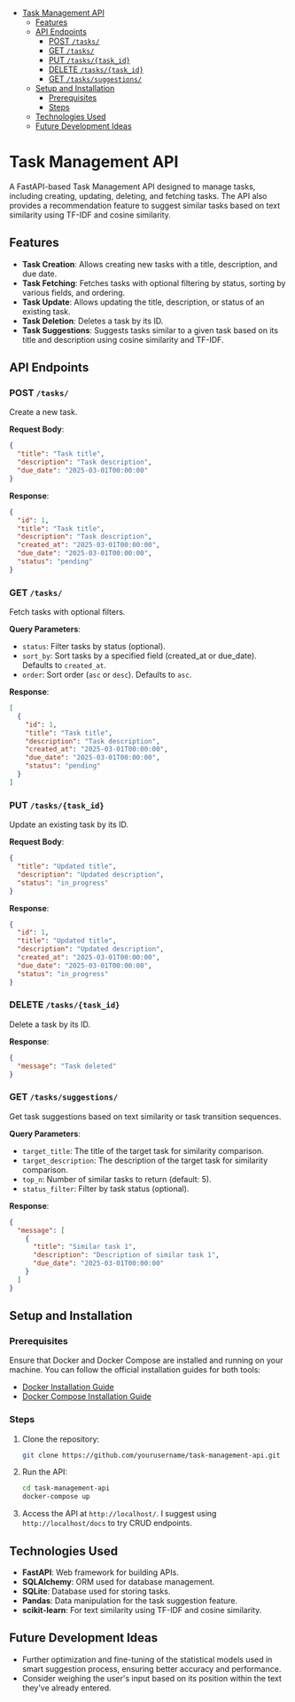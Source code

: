 - [Task Management API](#task-management-api)
  - [Features](#features)
  - [API Endpoints](#api-endpoints)
    - [POST `/tasks/`](#post-tasks)
    - [GET `/tasks/`](#get-tasks)
    - [PUT `/tasks/{task_id}`](#put-taskstask_id)
    - [DELETE `/tasks/{task_id}`](#delete-taskstask_id)
    - [GET `/tasks/suggestions/`](#get-taskssuggestions)
  - [Setup and Installation](#setup-and-installation)
    - [Prerequisites](#prerequisites)
    - [Steps](#steps)
  - [Technologies Used](#technologies-used)
  - [Future Development Ideas](#future-development-ideas)

# Task Management API

A FastAPI-based Task Management API designed to manage tasks, including creating, updating, deleting, and fetching tasks. The API also provides a recommendation feature to suggest similar tasks based on text similarity using TF-IDF and cosine similarity.

## Features

- **Task Creation**: Allows creating new tasks with a title, description, and due date.
- **Task Fetching**: Fetches tasks with optional filtering by status, sorting by various fields, and ordering.
- **Task Update**: Allows updating the title, description, or status of an existing task.
- **Task Deletion**: Deletes a task by its ID.
- **Task Suggestions**: Suggests tasks similar to a given task based on its title and description using cosine similarity and TF-IDF.
  
## API Endpoints

### POST `/tasks/`

Create a new task.

**Request Body**:

```json
{
  "title": "Task title",
  "description": "Task description",
  "due_date": "2025-03-01T00:00:00"
}
```

**Response**:

```json
{
  "id": 1,
  "title": "Task title",
  "description": "Task description",
  "created_at": "2025-03-01T00:00:00",
  "due_date": "2025-03-01T00:00:00",
  "status": "pending"
}
```

### GET `/tasks/`

Fetch tasks with optional filters.

**Query Parameters**:

- `status`: Filter tasks by status (optional).
- `sort_by`: Sort tasks by a specified field (created_at or due_date). Defaults to `created_at`.
- `order`: Sort order (`asc` or `desc`). Defaults to `asc`.

**Response**:

```json
[
  {
    "id": 1,
    "title": "Task title",
    "description": "Task description",
    "created_at": "2025-03-01T00:00:00",
    "due_date": "2025-03-01T00:00:00",
    "status": "pending"
  }
]
```

### PUT `/tasks/{task_id}`

Update an existing task by its ID.

**Request Body**:

```json
{
  "title": "Updated title",
  "description": "Updated description",
  "status": "in_progress"
}
```

**Response**:

```json
{
  "id": 1,
  "title": "Updated title",
  "description": "Updated description",
  "created_at": "2025-03-01T00:00:00",
  "due_date": "2025-03-01T00:00:00",
  "status": "in_progress"
}
```

### DELETE `/tasks/{task_id}`

Delete a task by its ID.

**Response**:

```json
{
  "message": "Task deleted"
}
```

### GET `/tasks/suggestions/`

Get task suggestions based on text similarity or task transition sequences.

**Query Parameters**:

- `target_title`: The title of the target task for similarity comparison.
- `target_description`: The description of the target task for similarity comparison.
- `top_n`: Number of similar tasks to return (default: 5).
- `status_filter`: Filter by task status (optional).

**Response**:

```json
{
  "message": [
    {
      "title": "Similar task 1",
      "description": "Description of similar task 1",
      "due_date": "2025-03-01T00:00:00"
    }
  ]
}
```

## Setup and Installation

### Prerequisites

Ensure that Docker and Docker Compose are installed and running on your machine. You can follow the official installation guides for both tools:

- [Docker Installation Guide](https://docs.docker.com/get-docker/)
- [Docker Compose Installation Guide](https://docs.docker.com/compose/install/)

### Steps

1. Clone the repository:

   ```bash
   git clone https://github.com/yourusername/task-management-api.git
   ```

2. Run the API:

   ```bash
   cd task-management-api
   docker-compose up
   ```

3. Access the API at `http://localhost/`. I suggest using `http://localhost/docs` to try CRUD endpoints.

## Technologies Used

- **FastAPI**: Web framework for building APIs.
- **SQLAlchemy**: ORM used for database management.
- **SQLite**: Database used for storing tasks.
- **Pandas**: Data manipulation for the task suggestion feature.
- **scikit-learn**: For text similarity using TF-IDF and cosine similarity.

## Future Development Ideas

- Further optimization and fine-tuning of the statistical models used in smart suggestion process, ensuring better accuracy and performance.
- Consider weighing the user's input based on its position within the text they've already entered.
